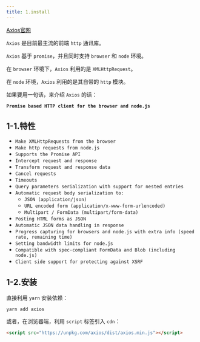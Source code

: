 ```yaml
---
title: 1.install
---
```


[Axios官网](https://axios-http.com/)

`Axios` 是目前最主流的前端 `http` 通讯库。

`Axios` 基于 `promise`，并且同时支持 `browser` 和 `node` 环境。

在 `browser` 环境下，`Axios` 利用的是 `XMLHttpRequest`。

在 `node` 环境，`Axios` 利用的是其自带的 `http` 模块。

如果要用一句话，来介绍 `Axios` 的话：

**`Promise based HTTP client for the browser and node.js`**

## 1-1.特性

- `Make XMLHttpRequests from the browser`
- `Make http requests from node.js`
- `Supports the Promise API`
- `Intercept request and response`
- `Transform request and response data`
- `Cancel requests`
- `Timeouts`
- `Query parameters serialization with support for nested entries`
- `Automatic request body serialization to:`
  - `JSON (application/json)`
  - `URL encoded form (application/x-www-form-urlencoded)`
  - `Multipart / FormData (multipart/form-data)`
- `Posting HTML forms as JSON`
- `Automatic JSON data handling in response`
- `Progress capturing for browsers and node.js with extra info (speed rate, remaining time)`
- `Setting bandwidth limits for node.js`
- `Compatible with spec-compliant FormData and Blob (including node.js)`
- `Client side support for protecting against XSRF`

## 1-2.安装

直接利用 `yarn` 安装依赖：

```shell
yarn add axios
```

或者，在浏览器端，利用 `script` 标签引入 `cdn`：

```html
<script src="https://unpkg.com/axios/dist/axios.min.js"></script>
```
